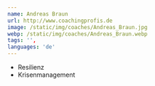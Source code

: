 ```yaml
---
name: Andreas Braun
url: http://www.coachingprofis.de
image: /static/img/coaches/Andreas_Braun.jpg
webp: /static/img/coaches/Andreas_Braun.webp
tags: '',
languages: 'de'
---
```


<ul><li>Resilienz</li><li>Krisenmanagement</li></ul>